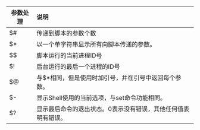 | 参数处理 | 说明 |
| --- | :--- |
| $# | 传递到脚本的参数个数 |
| $* | 以一个单字符串显示所有向脚本传递的参数。 |
| $$ | 脚本运行的当前进程ID号 |
| $! | 后台运行的最后一个进程的ID号 |
| $@ | 与$*相同，但是使用时加引号，并在引号中返回每个参数。 |
| $- | 显示Shell使用的当前选项，与set命令功能相同。 |
| $? | 显示最后命令的退出状态。0表示没有错误，其他任何值表明有错误。 |
